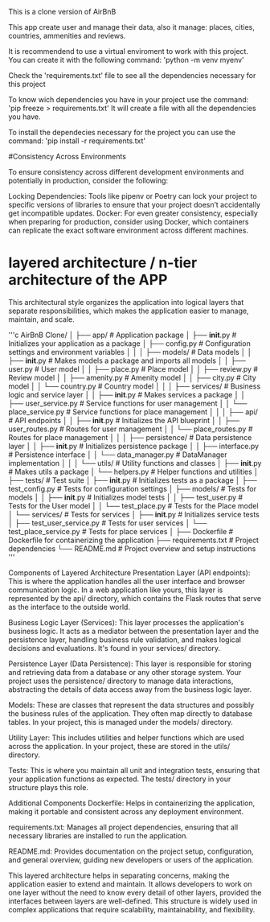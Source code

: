 This is a clone version of AirBnB

This app create user and manage their data, also it manage: places, cities, countries, ammenities and reviews.


It is recommendend to use a virtual enviroment to work with this project. You can create it with the following command:
'python -m venv myenv'


Check the 'requirements.txt' file to see all the dependencies necessary for this project

To know wich dependencies you have in your project use
the command: 'pip freeze > requirements.txt'
It will create a file with all the dependencies you have.

To install the dependecies necessary for the project
you can use the command: 'pip install -r requirements.txt'

#Consistency Across Environments

To ensure consistency across different development environments and potentially in production, consider the following:

Locking Dependencies: Tools like pipenv or Poetry can lock your project to specific versions of libraries to ensure that your project doesn’t accidentally get incompatible updates.
Docker: For even greater consistency, especially when preparing for production, consider using Docker, which containers can replicate the exact software environment across different machines.

# layered architecture / n-tier architecture of the APP

This architectural style organizes the application into logical layers that separate responsibilities, which makes the application easier to manage, maintain, and scale.

'''c
AirBnB Clone/
│
├── app/                       # Application package
│   ├── __init__.py            # Initializes your application as a package
│   ├── config.py              # Configuration settings and environment variables
│   │
│   ├── models/                # Data models
│   │   ├── __init__.py        # Makes models a package and imports all models
│   │   ├── user.py            # User model
│   │   ├── place.py           # Place model
│   │   ├── review.py          # Review model
│   │   ├── amenity.py         # Amenity model
│   │   ├── city.py            # City model
│   │   └── country.py         # Country model
│   │
│   ├── services/              # Business logic and service layer
│   │   ├── __init__.py        # Makes services a package
│   │   ├── user_service.py    # Service functions for user management
│   │   └── place_service.py   # Service functions for place management
│   │
│   ├── api/                   # API endpoints
│   │   ├── __init__.py        # Initializes the API blueprint
│   │   ├── user_routes.py     # Routes for user management
│   │   └── place_routes.py    # Routes for place management
│   │
│   ├── persistence/           # Data persistence layer
│   │   ├── __init__.py        # Initializes persistence package
│   │   ├── interface.py       # Persistence interface
│   │   └── data_manager.py    # DataManager implementation
│   │
│   └── utils/                 # Utility functions and classes
│       ├── __init__.py        # Makes utils a package
│       └── helpers.py         # Helper functions and utilities
│
├── tests/                     # Test suite
│   ├── __init__.py            # Initializes tests as a package
│   ├── test_config.py         # Tests for configuration settings
│   ├── models/                # Tests for models
│   │   ├── __init__.py        # Initializes model tests
│   │   ├── test_user.py       # Tests for the User model
│   │   └── test_place.py      # Tests for the Place model
│   └── services/              # Tests for services
│       ├── __init__.py        # Initializes service tests
│       ├── test_user_service.py # Tests for user services
│       └── test_place_service.py # Tests for place services
│
├── Dockerfile                 # Dockerfile for containerizing the application
├── requirements.txt           # Project dependencies
└── README.md                  # Project overview and setup instructions
'''

Components of Layered Architecture
Presentation Layer (API endpoints): This is where the application handles all the user interface and browser communication logic. In a web application like yours, this layer is represented by the api/ directory, which contains the Flask routes that serve as the interface to the outside world.

Business Logic Layer (Services): This layer processes the application's business logic. It acts as a mediator between the presentation layer and the persistence layer, handling business rule validation, and makes logical decisions and evaluations. It's found in your services/ directory.

Persistence Layer (Data Persistence): This layer is responsible for storing and retrieving data from a database or any other storage system. Your project uses the persistence/ directory to manage data interactions, abstracting the details of data access away from the business logic layer.

Models: These are classes that represent the data structures and possibly the business rules of the application. They often map directly to database tables. In your project, this is managed under the models/ directory.

Utility Layer: This includes utilities and helper functions which are used across the application. In your project, these are stored in the utils/ directory.

Tests: This is where you maintain all unit and integration tests, ensuring that your application functions as expected. The tests/ directory in your structure plays this role.

Additional Components
Dockerfile: Helps in containerizing the application, making it portable and consistent across any deployment environment.

requirements.txt: Manages all project dependencies, ensuring that all necessary libraries are installed to run the application.

README.md: Provides documentation on the project setup, configuration, and general overview, guiding new developers or users of the application.

This layered architecture helps in separating concerns, making the application easier to extend and maintain. It allows developers to work on one layer without the need to know every detail of other layers, provided the interfaces between layers are well-defined. This structure is widely used in complex applications that require scalability, maintainability, and flexibility.

